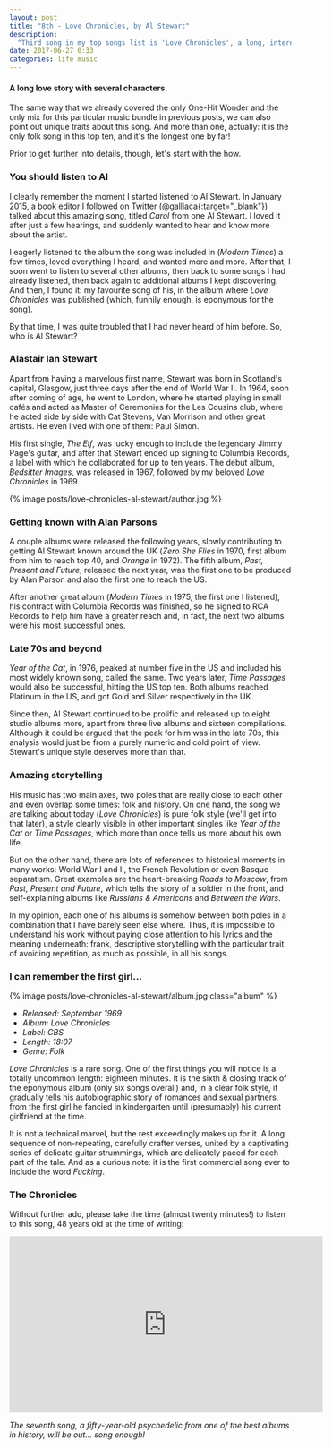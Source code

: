 ```yaml
---
layout: post
title: "8th - Love Chronicles, by Al Stewart"
description:
  "Third song in my top songs list is 'Love Chronicles', a long, interesting work of art by folk artist Al Stewart."
date: 2017-06-27 0:33
categories: life music
---
```


#### A long love story with several characters.

The same way that we already covered the only One-Hit Wonder and the only mix for this particular music bundle in previous posts, we can also point out unique traits about this song. And more than one, actually: it is the only folk song in this top ten, and it's the longest one by far!

Prior to get further into details, though, let's start with the how.

### You should listen to Al

I clearly remember the moment I started listened to Al Stewart. In January 2015, a book editor I followed on Twitter ([@galliaca](https://twitter.com/galliaca){:target="_blank"}) talked about this amazing song, titled *Carol* from one Al Stewart. I loved it after just a few hearings, and suddenly wanted to hear and know more about the artist.

I eagerly listened to the album the song was included in (*Modern Times*) a few times, loved everything I heard, and wanted more and more. After that, I soon went to listen to several other albums, then back to some songs I had already listened, then back again to additional albums I kept discovering. And then, I found it: my favourite song of his, in the album where *Love Chronicles* was published (which, funnily enough, is eponymous for the song).

By that time, I was quite troubled that I had never heard of him before. So, who is Al Stewart?

### Alastair Ian Stewart

Apart from having a marvelous first name, Stewart was born in Scotland's capital, Glasgow, just three days after the end of World War II. In 1964, soon after coming of age, he went to London, where he started playing in small cafés and acted as Master of Ceremonies for the Les Cousins club, where he acted side by side with Cat Stevens, Van Morrison and other great artists. He even lived with one of them: Paul Simon.

His first single, *The Elf*, was lucky enough to include the legendary Jimmy Page's guitar, and after that Stewart ended up signing to Columbia Records, a label with which he collaborated for up to ten years. The debut album, *Bedsitter Images*, was released in 1967, followed by my beloved *Love Chronicles* in 1969.

{% image posts/love-chronicles-al-stewart/author.jpg %}

### Getting known with Alan Parsons

A couple albums were released the following years, slowly contributing to getting Al Stewart known around the UK (*Zero She Flies* in 1970, first album from him to reach top 40, and *Orange* in 1972). The fifth album, *Past, Present and Future*, released the next year, was the first one to be produced by Alan Parson and also the first one to reach the US.

After another great album (*Modern Times* in 1975, the first one I listened), his contract with Columbia Records was finished, so he signed to RCA Records to help him have a greater reach and, in fact, the next two albums were his most successful ones.

### Late 70s and beyond

*Year of the Cat*, in 1976, peaked at number five in the US and included his most widely known song, called the same. Two years later, *Time Passages* would also be successful, hitting the US top ten. Both albums reached Platinum in the US, and got Gold and Silver respectively in the UK.

Since then, Al Stewart continued to be prolific and released up to eight studio albums more, apart from three live albums and sixteen compilations. Although it could be argued that the peak for him was in the late 70s, this analysis would just be from a purely numeric and cold point of view. Stewart's unique style deserves more than that.

### Amazing storytelling

His music has two main axes, two poles that are really close to each other and even overlap some times: folk and history. On one hand, the song we are talking about today (*Love Chronicles*) is pure folk style (we'll get into that later), a style clearly visible in other important singles like *Year of the Cat* or *Time Passages*, which more than once tells us more about his own life.

But on the other hand, there are lots of references to historical moments in many works: World War I and II, the French Revolution or even Basque separatism. Great examples are the heart-breaking *Roads to Moscow*, from *Past, Present and Future*, which tells the story of a soldier in the front, and self-explaining albums like *Russians & Americans* and *Between the Wars*.

In my opinion, each one of his albums is somehow between both poles in a combination that I have barely seen else where. Thus, it is impossible to understand his work without paying close attention to his lyrics and the meaning underneath: frank, descriptive storytelling with the particular trait of avoiding repetition, as much as possible, in all his songs.

### I can remember the first girl...

{% image posts/love-chronicles-al-stewart/album.jpg class="album" %}

* *Released: September 1969*
* *Album: Love Chronicles*
* *Label: CBS*
* *Length: 18:07*
* *Genre: Folk*

*Love Chronicles* is a rare song. One of the first things you will notice is a totally uncommon length: eighteen minutes. It is the sixth & closing track of the eponymous album (only six songs overall) and, in a clear folk style, it gradually tells his autobiographic story of romances and sexual partners, from the first girl he fancied in kindergarten until (presumably) his current girlfriend at the time.

It is not a technical marvel, but the rest exceedingly makes up for it. A long sequence of non-repeating, carefully crafter verses, united by a captivating series of delicate guitar strummings, which are delicately paced for each part of the tale. And as a curious note: it is the first commercial song ever to include the word *Fucking*.

### The Chronicles

Without further ado, please take the time (almost twenty minutes!) to listen to this song, 48 years old at the time of writing:

<iframe width="560" height="315" src="https://www.youtube.com/embed/yozCWyDEw-M" frameborder="0" allowfullscreen class="youtube"></iframe>

*The seventh song, a fifty-year-old psychedelic from one of the best albums in history, will be out... song enough!*

